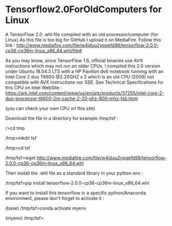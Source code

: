 # Tensorflow2.0ForOldComputers   for Linux
A TensorFlow 2.0 .whl file compiled with an old processor/computer (for  Linux)
As this file is too big for GitHub I upload it on MediaFire. 
Follow this link :
http://www.mediafire.com/file/w4iduu2ypqefd98/tensorflow-2.0.0-cp36-cp36m-linux_x86_64.whl/file#

As you may know,  since TensorFlow 1.6, official binaries use AVX instructions which may not run on older CPUs.
I compiled this 2.0 version under Ubuntu 18.04.3 LTS with a HP Pavillon dv6 notebook running with an Intel Core 2 duo T6600 @2.20GHZ x 2 which is an old CPU (2009) not compatible with AVX instructions nor SSE.
See Technical Specifications for this CPU on Intel WebSite :
https://ark.intel.com/content/www/us/en/ark/products/37255/intel-core-2-duo-processor-t6600-2m-cache-2-20-ghz-800-mhz-fsb.html

(you can check your own CPU on this site)


Download the file in a directory for example /tmp/tsf :

/>cd tmp

/tmp>mkdir tsf

/tmp>cd tsf 

/tmp/tsf>wget http://www.mediafire.com/file/w4iduu2ypqefd98/tensorflow-2.0.0-cp36-cp36m-linux_x86_64.whl


Then install the .whl file as a standard library in your python env :

/tmp/tsf>pip install tensorflow-2.0.0-cp36-cp36m-linux_x86_64.whl 


If you want to install this tensorflow in a specific python/Anaconda environment,  please don't forget to activate it :

(base) /tmp/tsf>conda activate myenv

(myenv) /tmp/tsf>


